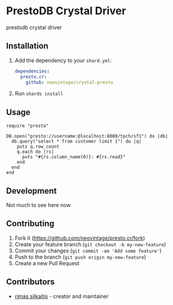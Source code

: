 # PrestoDB Crystal Driver

prestodb crystal driver

## Installation

1. Add the dependency to your `shard.yml`:

   ```yaml
   dependencies:
     presto.cr:
       github: neovintage/crystal-presto
   ```

2. Run `shards install`

## Usage

```crystal
require "presto"

DB.open("presto://username:@localhost:8080/tpch/sf1") do |db|
  db.query("select * from customer limit 1") do |q|
    puts q.row_count
    q.each do |rs|
      puts "#{rs.column_name(0)}: #{rs.read}"
    end
  end
end
```

## Development

Not much to see here now

## Contributing

1. Fork it (<https://github.com/neovintage/presto.cr/fork>)
2. Create your feature branch (`git checkout -b my-new-feature`)
3. Commit your changes (`git commit -am 'Add some feature'`)
4. Push to the branch (`git push origin my-new-feature`)
5. Create a new Pull Request

## Contributors

- [rimas silkaitis](https://github.com/neovintage) - creator and maintainer
